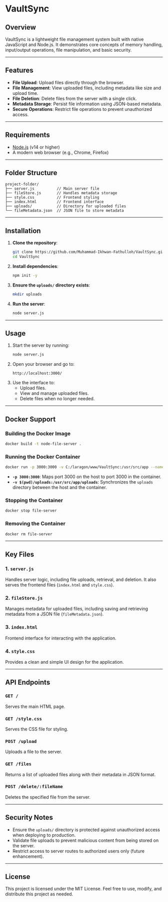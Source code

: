 # VaultSync

## Overview
VaultSync is a lightweight file management system built with native JavaScript and Node.js. It demonstrates core concepts of memory handling, input/output operations, file manipulation, and basic security.

---

## Features
- **File Upload**: Upload files directly through the browser.
- **File Management**: View uploaded files, including metadata like size and upload time.
- **File Deletion**: Delete files from the server with a single click.
- **Metadata Storage**: Persist file information using JSON-based metadata.
- **Secure Operations**: Restrict file operations to prevent unauthorized access.

---

## Requirements
- [Node.js](https://nodejs.org/) (v14 or higher)
- A modern web browser (e.g., Chrome, Firefox)

---

## Folder Structure
```plaintext
project-folder/
├── server.js          // Main server file
├── fileStore.js       // Handles metadata storage
├── style.css          // Frontend styling
├── index.html         // Frontend interface
├── uploads/           // Directory for uploaded files
└── fileMetadata.json  // JSON file to store metadata
```

---

## Installation
1. **Clone the repository**:
   ```bash
   git clone https://github.com/Muhammad-Ikhwan-Fathulloh/VaultSync.git
   cd VaultSync
   ```
2. **Install dependencies**:
   ```bash
   npm init -y
   ```
3. **Ensure the `uploads/` directory exists**:
   ```bash
   mkdir uploads
   ```
4. **Run the server**:
   ```bash
   node server.js
   ```

---

## Usage
1. Start the server by running:
   ```bash
   node server.js
   ```
2. Open your browser and go to:
   ```
   http://localhost:3000/
   ```
3. Use the interface to:
   - Upload files.
   - View and manage uploaded files.
   - Delete files when no longer needed.

---

## Docker Support

### Building the Docker Image

```bash
docker build -t node-file-server .
```

### Running the Docker Container

```bash
docker run -p 3000:3000 -v C:/laragon/www/VaultSync:/usr/src/app --name file-server node-file-server
```

- **`-p 3000:3000`**: Maps port 3000 on the host to port 3000 in the container.
- **`-v $(pwd)/uploads:/usr/src/app/uploads`**: Synchronizes the `uploads` directory between the host and the container.

### Stopping the Container

```bash
docker stop file-server
```

### Removing the Container

```bash
docker rm file-server
```

---

## Key Files

### 1. `server.js`
Handles server logic, including file uploads, retrieval, and deletion. It also serves the frontend files (`index.html` and `style.css`).

### 2. `fileStore.js`
Manages metadata for uploaded files, including saving and retrieving metadata from a JSON file (`fileMetadata.json`).

### 3. `index.html`
Frontend interface for interacting with the application.

### 4. `style.css`
Provides a clean and simple UI design for the application.

---

## API Endpoints

### `GET /`
Serves the main HTML page.

### `GET /style.css`
Serves the CSS file for styling.

### `POST /upload`
Uploads a file to the server.

### `GET /files`
Returns a list of uploaded files along with their metadata in JSON format.

### `POST /delete/:fileName`
Deletes the specified file from the server.

---

## Security Notes
- Ensure the `uploads/` directory is protected against unauthorized access when deploying to production.
- Validate file uploads to prevent malicious content from being stored on the server.
- Restrict access to server routes to authorized users only (future enhancement).

---

## License
This project is licensed under the MIT License. Feel free to use, modify, and distribute this project as needed.